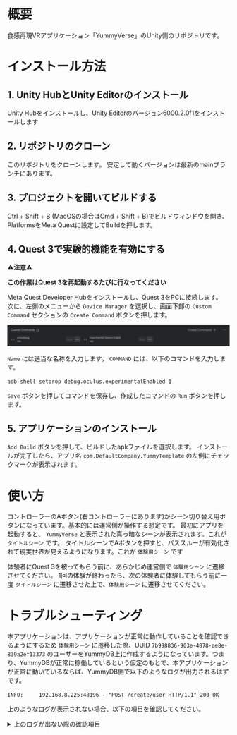 # 概要
食感再現VRアプリケーション「YummyVerse」のUnity側のリポジトリです。

# インストール方法

## 1. Unity HubとUnity Editorのインストール
Unity Hubをインストールし、Unity Editorのバージョン6000.2.0f1をインストールします

## 2. リポジトリのクローン
このリポジトリをクローンします。
安定して動くバージョンは最新のmainブランチにあります。

## 3. プロジェクトを開いてビルドする
Ctrl + Shift + B (MacOSの場合はCmd + Shift + B)でビルドウィンドウを開き、PlatformsをMeta Questに設定してBuildを押します。


## 4. Quest 3で実験的機能を有効にする

<strong>
⚠️注意⚠️ 

この作業はQuest 3を再起動するたびに行なってください 
</strong>

Meta Quest Developer Hubをインストールし、Quest 3をPCに接続します。
次に、左側のメニューから `Device Manager` を選択し、画面下部の `Custom Command` セクションの `Create Command` ボタンを押します。

![Custom Command](./docs_image/adb.png)

`Name` には適当な名称を入力します。 `COMMAND` には、以下のコマンドを入力します。

``` 
adb shell setprop debug.oculus.experimentalEnabled 1
```

`Save` ボタンを押してコマンドを保存し、作成したコマンドの `Run` ボタンを押します。

## 5. アプリケーションのインストール
 `Add Build` ボタンを押して、ビルドしたapkファイルを選択します。
インストールが完了したら、アプリ名 `com.DefaultCompany.YummyTemplate` の左側にチェックマークが表示されます。

# 使い方
コントローラーのAボタン(右コントローラーにあります)がシーン切り替え用ボタンになっています。基本的には運営側が操作する想定です。
最初にアプリを起動すると、 `YummyVerse` と表示された真っ暗なシーンが表示されます。これが `タイトルシーン` です。
タイトルシーンでAボタンを押すと、パススルーが有効化されて現実世界が見えるようになります。これが `体験用シーン` です

体験者にQuest 3を被ってもらう前に、あらかじめ運営側で `体験用シーン` に遷移させてください。
1回の体験が終わったら、次の体験者に体験してもらう前に一度 `タイトルシーン` に遷移させた上で、`体験用シーン` に遷移させてください。

# トラブルシューティング
本アプリケーションは、アプリケーションが正常に動作していることを確認できるようにするため `体験用シーン` に遷移した際、UUID `7b998836-903e-4878-ae8e-839a2ef13373` のユーザーをYummyDB上に作成するようになっています。つまり、YummyDBが正常に稼働しているという仮定のもとで、本アプリケーションが正常に動いているならば、YummyDB側で以下のようなログが出力されるはずです。

`INFO:     192.168.8.225:48196 - "POST /create/user HTTP/1.1" 200 OK`

上のようなログが表示されない場合、以下の項目を確認してください。
<details><summary>上のログが出ない際の確認項目</summary>
 
## Quest 3がインターネットに接続しているか
Quest 3のWi-Fi設定を確認してください。

## APIエンドポイントの設定が間違っていないか
`Assets/FoodDB/Scripts/Model/TestFoodDBHandler.cs` の変数 ` private const string APIEndpoint` がAPIエンドポイントのURLになっています。URLが実際に運用されているサーバーのものと一致するかどうか確認してください。一致していなかった場合、この変数を正しいURLに変更して再び アプリケーションのビルドを行なってください。
</details>
